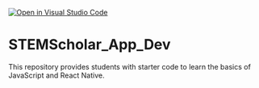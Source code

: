 [![Open in Visual Studio Code](https://classroom.github.com/assets/open-in-vscode-718a45dd9cf7e7f842a935f5ebbe5719a5e09af4491e668f4dbf3b35d5cca122.svg)](https://classroom.github.com/online_ide?assignment_repo_id=11422465&assignment_repo_type=AssignmentRepo)
# STEMScholar_App_Dev
This repository provides students with starter code to learn the basics of JavaScript and React Native. 
